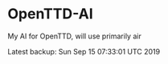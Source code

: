 # OpenTTD-AI
My AI for OpenTTD, will use primarily air

Latest backup: Sun Sep 15 07:33:01 UTC 2019

